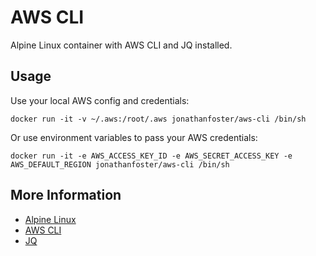 # AWS CLI

Alpine Linux container with AWS CLI and JQ installed.

## Usage

Use your local AWS config and credentials:

```
docker run -it -v ~/.aws:/root/.aws jonathanfoster/aws-cli /bin/sh
```

Or use environment variables to pass your AWS credentials:

```
docker run -it -e AWS_ACCESS_KEY_ID -e AWS_SECRET_ACCESS_KEY -e AWS_DEFAULT_REGION jonathanfoster/aws-cli /bin/sh
```

## More Information

  * [Alpine Linux](https://alpinelinux.org/)
  * [AWS CLI](https://aws.amazon.com/cli/)
  * [JQ](https://stedolan.github.io/jq/)
